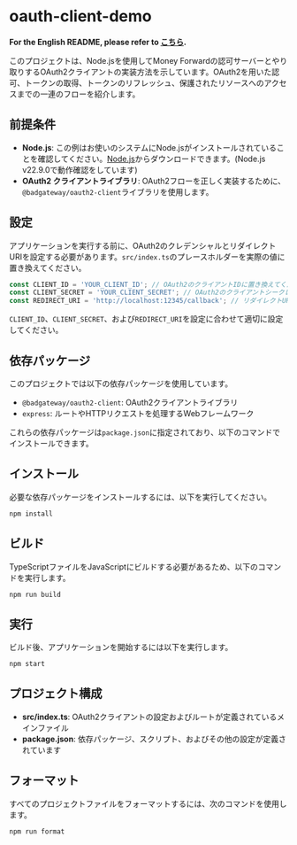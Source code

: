 # oauth-client-demo

**For the English README, please refer to [こちら](./README-en.md).**

このプロジェクトは、Node.jsを使用してMoney Forwardの認可サーバーとやり取りするOAuth2クライアントの実装方法を示しています。OAuth2を用いた認可、トークンの取得、トークンのリフレッシュ、保護されたリソースへのアクセスまでの一連のフローを紹介します。

## 前提条件

- **Node.js**: この例はお使いのシステムにNode.jsがインストールされていることを確認してください。[Node.js](https://nodejs.org/)からダウンロードできます。(Node.js v22.9.0で動作確認をしています)
- **OAuth2 クライアントライブラリ**: OAuth2フローを正しく実装するために、`@badgateway/oauth2-client`ライブラリを使用します。

## 設定

アプリケーションを実行する前に、OAuth2のクレデンシャルとリダイレクトURIを設定する必要があります。`src/index.ts`のプレースホルダーを実際の値に置き換えてください。

```javascript
const CLIENT_ID = 'YOUR_CLIENT_ID'; // OAuth2のクライアントIDに置き換えてください
const CLIENT_SECRET = 'YOUR_CLIENT_SECRET'; // OAuth2のクライアントシークレットに置き換えてください
const REDIRECT_URI = 'http://localhost:12345/callback'; // リダイレクトURIに置き換えてください
```

`CLIENT_ID`、`CLIENT_SECRET`、および`REDIRECT_URI`を設定に合わせて適切に設定してください。

## 依存パッケージ

このプロジェクトでは以下の依存パッケージを使用しています。

- `@badgateway/oauth2-client`: OAuth2クライアントライブラリ
- `express`: ルートやHTTPリクエストを処理するWebフレームワーク

これらの依存パッケージは`package.json`に指定されており、以下のコマンドでインストールできます。

## インストール

必要な依存パッケージをインストールするには、以下を実行してください。

```bash
npm install
```

## ビルド

TypeScriptファイルをJavaScriptにビルドする必要があるため、以下のコマンドを実行します。

```bash
npm run build
```

## 実行

ビルド後、アプリケーションを開始するには以下を実行します。

```bash
npm start
```

## プロジェクト構成

- **src/index.ts**: OAuth2クライアントの設定およびルートが定義されているメインファイル
- **package.json**: 依存パッケージ、スクリプト、およびその他の設定が定義されています

## フォーマット

すべてのプロジェクトファイルをフォーマットするには、次のコマンドを使用します。

```bash
npm run format
```
